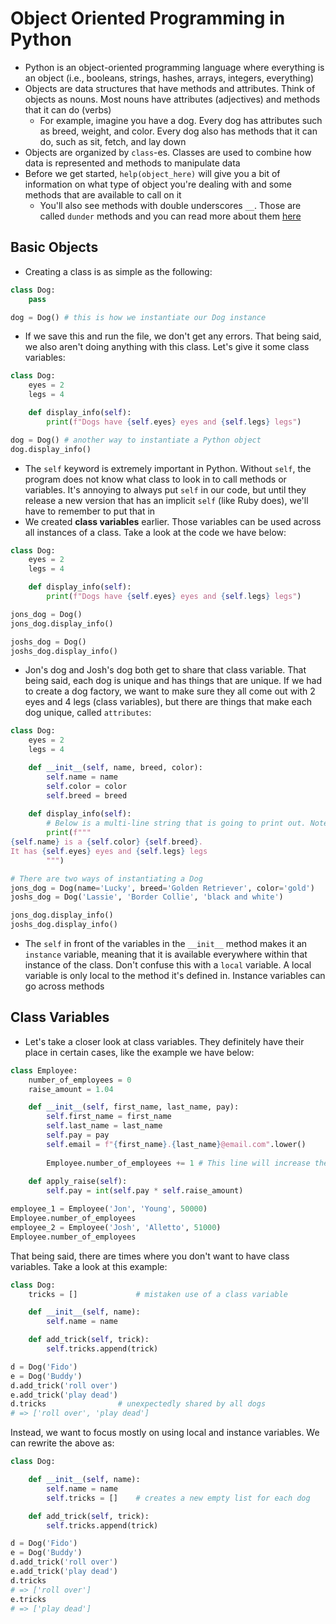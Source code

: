 # Object Oriented Programming in Python
- Python is an object-oriented programming language where everything is an object (i.e., booleans, strings, hashes, arrays, integers, everything)
- Objects are data structures that have methods and attributes. Think of objects as nouns. Most nouns have attributes (adjectives) and methods that it can do (verbs)
    - For example, imagine you have a dog. Every dog has attributes such as breed, weight, and color. Every dog also has methods that it can do, such as sit, fetch, and lay down
- Objects are organized by `class`-es. Classes are used to combine how data is represented and methods to manipulate data
- Before we get started, `help(object_here)` will give you a bit of information on what type of object you're dealing with and some methods that are available to call on it
    - You'll also see methods with double underscores `__`. Those are called `dunder` methods and you can read more about them [here](https://www.python-course.eu/python3_magic_methods.php)

## Basic Objects
- Creating a class is as simple as the following:
```python
class Dog:
    pass

dog = Dog() # this is how we instantiate our Dog instance
```
- If we save this and run the file, we don't get any errors. That being said, we also aren't doing anything with this class. Let's give it some class variables:
```python
class Dog:
    eyes = 2
    legs = 4

    def display_info(self):
        print(f"Dogs have {self.eyes} eyes and {self.legs} legs")

dog = Dog() # another way to instantiate a Python object
dog.display_info()
```
- The `self` keyword is extremely important in Python. Without `self`, the program does not know what class to look in to call methods or variables. It's annoying to always put `self` in our code, but until they release a new version that has an implicit `self` (like Ruby does), we'll have to remember to put that in
- We created **class variables** earlier. Those variables can be used across all instances of a class. Take a look at the code we have below:
```python
class Dog:
    eyes = 2
    legs = 4

    def display_info(self):
        print(f"Dogs have {self.eyes} eyes and {self.legs} legs")

jons_dog = Dog()
jons_dog.display_info()

joshs_dog = Dog()
joshs_dog.display_info()
```
- Jon's dog and Josh's dog both get to share that class variable. That being said, each dog is unique and has things that are unique. If we had to create a dog factory, we want to make sure they all come out with 2 eyes and 4 legs (class variables), but there are things that make each dog unique, called `attributes`:
```python
class Dog:
    eyes = 2
    legs = 4

    def __init__(self, name, breed, color):
        self.name = name
        self.color = color
        self.breed = breed
    
    def display_info(self):
        # Below is a multi-line string that is going to print out. Note the specific indentation when you print it out
        print(f"""
{self.name} is a {self.color} {self.breed}.
It has {self.eyes} eyes and {self.legs} legs
        """)

# There are two ways of instantiating a Dog
jons_dog = Dog(name='Lucky', breed='Golden Retriever', color='gold') 
joshs_dog = Dog('Lassie', 'Border Collie', 'black and white')

jons_dog.display_info()
joshs_dog.display_info()
```
- The `self` in front of the variables in the `__init__` method makes it an `instance` variable, meaning that it is available everywhere within that instance of the class. Don't confuse this with a `local` variable. A local variable is only local to the method it's defined in. Instance variables can go across methods


## Class Variables
- Let's take a closer look at class variables. They definitely have their place in certain cases, like the example we have below:
```python
class Employee:
    number_of_employees = 0
    raise_amount = 1.04

    def __init__(self, first_name, last_name, pay):
        self.first_name = first_name
        self.last_name = last_name
        self.pay = pay
        self.email = f"{first_name}.{last_name}@email.com".lower()
    
        Employee.number_of_employees += 1 # This line will increase the class variable "number_of_employees" across all instances of the Employee class
    
    def apply_raise(self):
        self.pay = int(self.pay * self.raise_amount)

employee_1 = Employee('Jon', 'Young', 50000)
Employee.number_of_employees
employee_2 = Employee('Josh', 'Alletto', 51000)
Employee.number_of_employees
```

That being said, there are times where you don't want to have class variables. Take a look at this example:
```python
class Dog:
    tricks = []             # mistaken use of a class variable

    def __init__(self, name):
        self.name = name

    def add_trick(self, trick):
        self.tricks.append(trick)

d = Dog('Fido')
e = Dog('Buddy')
d.add_trick('roll over')
e.add_trick('play dead')
d.tricks                # unexpectedly shared by all dogs
# => ['roll over', 'play dead']
```

Instead, we want to focus mostly on using local and instance variables. We can rewrite the above as:
```python
class Dog:

    def __init__(self, name):
        self.name = name
        self.tricks = []    # creates a new empty list for each dog

    def add_trick(self, trick):
        self.tricks.append(trick)

d = Dog('Fido')
e = Dog('Buddy')
d.add_trick('roll over')
e.add_trick('play dead')
d.tricks
# => ['roll over']
e.tricks
# => ['play dead']
```
